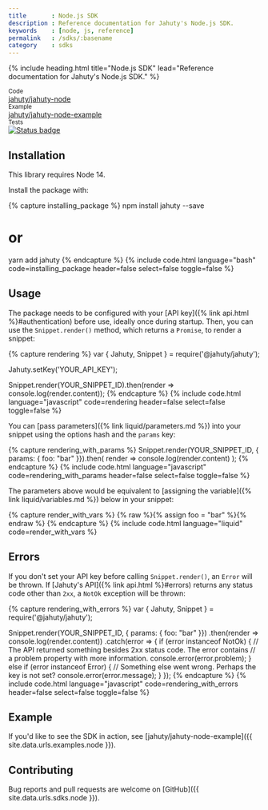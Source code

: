 ```yaml
---
title       : Node.js SDK
description : Reference documentation for Jahuty's Node.js SDK.
keywords    : [node, js, reference]
permalink   : /sdks/:basename
category    : sdks
---
```


{% include heading.html title="Node.js SDK" lead="Reference documentation for Jahuty's Node.js SDK." %}

<div class="card-group my-4">
  <div class="card">
    <div class="card-header py-2 px-3 text-muted">
      <small>Code</small>
    </div>
    <div class="card-body py-2 px-3">
      <a class="stretched-link" href="{{ site.data.urls.sdks.node }}">jahuty/jahuty-node</a>
    </div>
  </div>
  <div class="card">
    <div class="card-header py-2 px-3 text-muted">
      <small>Example</small>
    </div>
    <div class="card-body py-2 px-3">
      <a class="stretched-link" href="{{ site.data.urls.examples.node }}">jahuty/jahuty-node-example</a>
    </div>
  </div>
  <div class="card">
    <div class="card-header py-2 px-3 text-muted">
      <small>Tests</small>
    </div>
    <div class="card-body p-2 px-3">
      <a class="stretched-link" href="https://circleci.com/gh/jahuty/jahuty-node"><img src="https://circleci.com/gh/jahuty/jahuty-node.svg?style=svg" alt="Status badge"/></a>
    </div>
  </div>
</div>

## Installation

This library requires Node 14.

Install the package with:

{% capture installing_package %}
npm install jahuty --save
# or
yarn add jahuty
{% endcapture %}
{% include code.html language="bash" code=installing_package header=false select=false toggle=false %}

## Usage

The package needs to be configured with your [API key]({% link api.html %}#authentication) before use, ideally once during startup. Then, you can use the `Snippet.render()` method, which returns a `Promise`, to render a snippet:

{% capture rendering %}
var { Jahuty, Snippet }  = require('@jahuty/jahuty');

Jahuty.setKey('YOUR_API_KEY');

Snippet.render(YOUR_SNIPPET_ID).then(render => console.log(render.content));
{% endcapture %}
{% include code.html language="javascript" code=rendering header=false select=false toggle=false %}

You can [pass parameters]({% link liquid/parameters.md %}) into your snippet using the options hash and the `params` key:

{% capture rendering_with_params %}
Snippet.render(YOUR_SNIPPET_ID, { params: { foo: "bar" }}).then(
  render => console.log(render.content)
);
{% endcapture %}
{% include code.html language="javascript" code=rendering_with_params header=false select=false toggle=false %}

The parameters above would be equivalent to [assigning the variable]({% link liquid/variables.md %}) below in your snippet:

{% capture render_with_vars %}
{% raw %}{% assign foo = "bar" %}{% endraw %}
{% endcapture %}
{% include code.html language="liquid" code=render_with_vars %}

## Errors

If you don't set your API key before calling `Snippet.render()`, an `Error` will be thrown. If [Jahuty's API]({% link api.html %}#errors) returns any status code other than `2xx`, a `NotOk` exception will be thrown:

{% capture rendering_with_errors %}
var { Jahuty, Snippet }  = require('@jahuty/jahuty');

Snippet.render(YOUR_SNIPPET_ID, { params: { foo: "bar" }})
  .then(render => console.log(render.content))
  .catch(error => {
    if (error instanceof NotOk) {
      // The API returned something besides 2xx status code. The error contains
      // a problem property with more information.
      console.error(error.problem);
    } else if (error instanceof Error) {
      // Something else went wrong. Perhaps the key is not set?
      console.error(error.message);
    }
  });
{% endcapture %}
{% include code.html language="javascript" code=rendering_with_errors header=false select=false toggle=false %}

## Example

If you'd like to see the SDK in action, see [jahuty/jahuty-node-example]({{ site.data.urls.examples.node }}).

## Contributing

Bug reports and pull requests are welcome on [GitHub]({{ site.data.urls.sdks.node }}).
